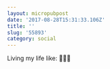 ```yaml
---
layout: micropubpost
date: '2017-08-28T15:31:33.106Z'
title: ''
slug: '55893'
category: social
---
```

Living my life like: 🤞🤞🤞
